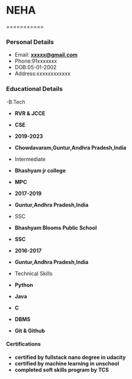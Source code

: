 #  NEHA

===========
### Personal Details
- Email: **xxxxx@gmail.com**
- Phone:91xxxxxxx
- DOB:05-01-2002
- Address:xxxxxxxxxxxx

### Educational Details
-B.Tech
 - **RVR & JCCE**
 - **CSE**
 - **2019-2023**
 - **Chowdavaram,Guntur,Andhra Pradesh,India**
 
- Intermediate 
 - **Bhashyam jr college**
 - **MPC**
 - **2017-2019**
 - **Guntur,Andhra Pradesh,India**
 
 - SSC
 - **Bhashyam Blooms Public School**
 - **SSC**
 - **2016-2017**
 - **Guntur,Andhra Pradesh,India**
 
 - Technical Skills
 - **Python**
 - **Java**
 - **C**
 - **DBMS**
 - **Git & Github**
  
  ####  Certifications
   - **certified by fullstack nano degree in udacity**
   - **certified by machine learning in unschool**
   - **completed soft skills program by TCS**
   
